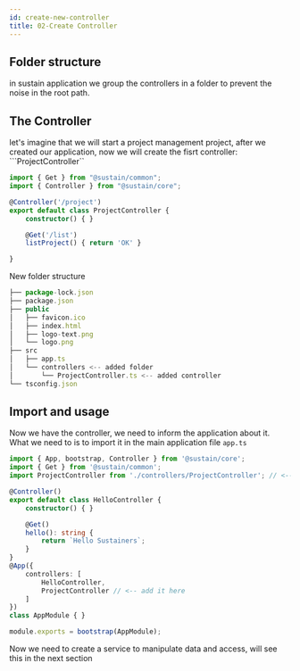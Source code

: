```yaml
---
id: create-new-controller
title: 02-Create Controller
---
```


## Folder structure
in sustain application we group the controllers in a folder to prevent the noise in the root path.

## The Controller
let's imagine that we will start a project management project, after we created our application, now we will create the fisrt controller: ```ProjectController``

```typescript
import { Get } from "@sustain/common";
import { Controller } from "@sustain/core";

@Controller('/project')
export default class ProjectController {
    constructor() { }

    @Get('/list')
    listProject() { return 'OK' }

}
```
New folder structure

```ts
├── package-lock.json
├── package.json
├── public
│   ├── favicon.ico
│   ├── index.html
│   ├── logo-text.png
│   └── logo.png
├── src
│   ├── app.ts
│   └── controllers <-- added folder
│       └── ProjectController.ts <-- added controller
└── tsconfig.json
```

## Import and usage
Now we have the controller, we need to inform the application about it.
What we need to is to import it in the main application file ``app.ts``

```typescript
import { App, bootstrap, Controller } from '@sustain/core';
import { Get } from '@sustain/common';
import ProjectController from './controllers/ProjectController'; // <-- import new controller

@Controller()
export default class HelloController {
    constructor() { }

    @Get()
    hello(): string {
        return `Hello Sustainers`;
    }
}
@App({
    controllers: [
        HelloController,
        ProjectController // <-- add it here
    ]
})
class AppModule { }

module.exports = bootstrap(AppModule);

```
Now we need to create a service to manipulate data and access, will see this in the next section